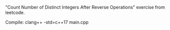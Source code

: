 "Count Number of Distinct Integers After Reverse Operations" exercise from leetcode.

Compile: clang++ -std=c++17 main.cpp

